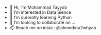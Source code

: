 - 👋 Hi, I’m Mohammad Tayyab
- 👀 I’m interested in Data Sience 
- 🌱 I’m currently learning Python
- 💞️ I’m looking to collaborate on ...
- 📫 Reach me on insta  : @ahmedxta2whyab

<!---
Mohammad-Tayyab8/Mohammad-Tayyab8 is a ✨ special ✨ repository because its `README.md` (this file) appears on your GitHub profile.
You can click the Preview link to take a look at your changes.
--->
